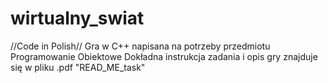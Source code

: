 # wirtualny_swiat
//Code in Polish// Gra w C++ napisana na potrzeby przedmiotu Programowanie Obiektowe
Dokładna instrukcja zadania i opis gry znajduje się w pliku .pdf "READ_ME_task"
